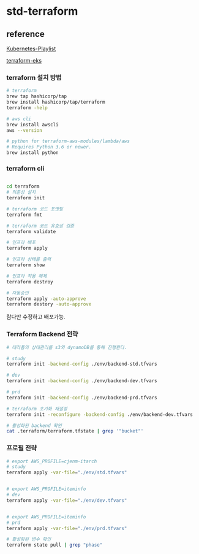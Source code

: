 # std-terraform

## reference

[Kubernetes-Playlist](https://github.com/ravindrasinghh/Kubernetes-Playlist)

[terraform-eks](https://spacelift.io/blog/terraform-eks)

### terraform 설치 방법
```bash
# terraform
brew tap hashicorp/tap
brew install hashicorp/tap/terraform
terraform -help

# aws cli
brew install awscli
aws --version

# python for terraform-aws-modules/lambda/aws
# Requires Python 3.6 or newer.
brew install python
```

### terraform cli
```bash

cd terraform
# 의존성 설치
terraform init

# terraform 코드 포멧팅
terraform fmt

# terraform 코드 유효성 검증
terraform validate

# 인프라 배포
terraform apply

# 인프라 상태를 출력
terraform show

# 인프라 적용 해제
terraform destroy

# 자동승인
terraform apply -auto-approve
terraform destory -auto-approve
```
람다만 수정하고 배포가능.

### Terraform Backend 전략
```bash
# 테라폼의 상태관리를 s3와 dynamoDB를 통해 진행한다.

# study
terraform init -backend-config ./env/backend-std.tfvars

# dev
terraform init -backend-config ./env/backend-dev.tfvars

# prd
terraform init -backend-config ./env/backend-prd.tfvars

# terraform 초기화 재설정
terraform init -reconfigure -backend-config ./env/backend-dev.tfvars

# 활성화된 backend 확인
cat .terraform/terraform.tfstate | grep '"bucket"'
```

### 프로필 전략
```bash
# export AWS_PROFILE=cjenm-itarch
# study
terraform apply -var-file="./env/std.tfvars"


# export AWS_PROFILE=iteminfo
# dev
terraform apply -var-file="./env/dev.tfvars"


# export AWS_PROFILE=iteminfo
# prd
terraform apply -var-file="./env/prd.tfvars"

# 활성화된 변수 확인
terraform state pull | grep "phase"
```